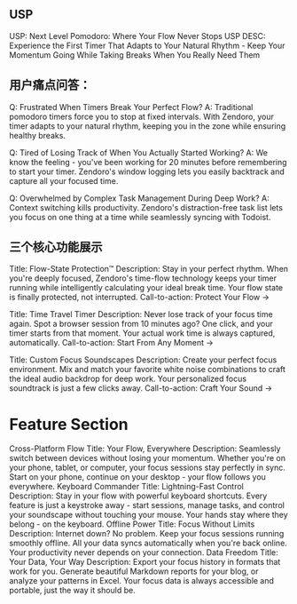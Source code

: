## USP
USP: Next Level Pomodoro: Where Your Flow Never Stops
USP DESC: Experience the First Timer That Adapts to Your Natural Rhythm - Keep Your Momentum Going While Taking Breaks When You Really Need Them


## 用户痛点问答：
Q: Frustrated When Timers Break Your Perfect Flow?
A: Traditional pomodoro timers force you to stop at fixed intervals. With Zendoro, your timer adapts to your natural rhythm, keeping you in the zone while ensuring healthy breaks.


Q: Tired of Losing Track of When You Actually Started Working?
A: We know the feeling - you've been working for 20 minutes before remembering to start your timer. Zendoro's window logging lets you easily backtrack and capture all your focused time.


Q: Overwhelmed by Complex Task Management During Deep Work?
A: Context switching kills productivity. Zendoro's distraction-free task list lets you focus on one thing at a time while seamlessly syncing with Todoist.



## 三个核心功能展示
Title: Flow-State Protection™
Description: Stay in your perfect rhythm. When you're deeply focused, Zendoro's time-flow technology keeps your timer running while intelligently calculating your ideal break time. Your flow state is finally protected, not interrupted.
Call-to-action: Protect Your Flow →


Title: Time Travel Timer
Description: Never lose track of your focus time again. Spot a browser session from 10 minutes ago? One click, and your timer starts from that moment. Your actual work time is always captured, automatically.
Call-to-action: Start From Any Moment →


Title: Custom Focus Soundscapes
Description: Create your perfect focus environment. Mix and match your favorite white noise combinations to craft the ideal audio backdrop for deep work. Your personalized focus soundtrack is just a few clicks away.
Call-to-action: Craft Your Sound →

# Feature Section
Cross-Platform Flow
Title: Your Flow, Everywhere
Description: Seamlessly switch between devices without losing your momentum. Whether you're on your phone, tablet, or computer, your focus sessions stay perfectly in sync. Start on your phone, continue on your desktop - your flow follows you everywhere.
Keyboard Commander
Title: Lightning-Fast Control
Description: Stay in your flow with powerful keyboard shortcuts. Every feature is just a keystroke away - start sessions, manage tasks, and control your soundscape without touching your mouse. Your hands stay where they belong - on the keyboard.
Offline Power
Title: Focus Without Limits
Description: Internet down? No problem. Keep your focus sessions running smoothly offline. All your data syncs automatically when you're back online. Your productivity never depends on your connection.
Data Freedom
Title: Your Data, Your Way
Description: Export your focus history in formats that work for you. Generate beautiful Markdown reports for your blog, or analyze your patterns in Excel. Your focus data is always accessible and portable, just the way it should be.
